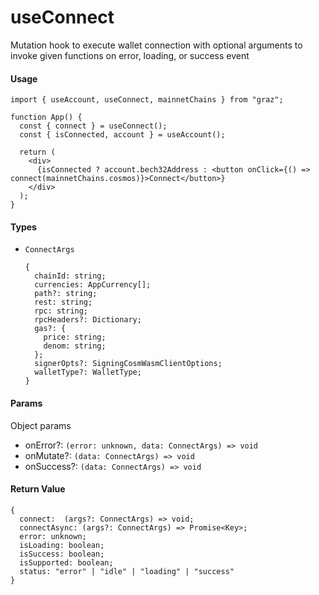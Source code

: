 # useConnect

Mutation hook to execute wallet connection with optional arguments to invoke given functions on error, loading, or success event

#### Usage

```tsx
import { useAccount, useConnect, mainnetChains } from "graz";

function App() {
  const { connect } = useConnect();
  const { isConnected, account } = useAccount();

  return (
    <div>
      {isConnected ? account.bech32Address : <button onClick={() => connect(mainnetChains.cosmos)}>Connect</button>}
    </div>
  );
}
```

#### Types

- `ConnectArgs`
  ```tsx
  {
    chainId: string;
    currencies: AppCurrency[];
    path?: string;
    rest: string;
    rpc: string;
    rpcHeaders?: Dictionary;
    gas?: {
      price: string;
      denom: string;
    };
    signerOpts?: SigningCosmWasmClientOptions;
    walletType?: WalletType;
  }
  ```

#### Params

Object params

- onError?: `(error: unknown, data: ConnectArgs) => void`
- onMutate?: `(data: ConnectArgs) => void`
- onSuccess?: `(data: ConnectArgs) => void`

#### Return Value

```tsx
{
  connect:  (args?: ConnectArgs) => void;
  connectAsync: (args?: ConnectArgs) => Promise<Key>;
  error: unknown;
  isLoading: boolean;
  isSuccess: boolean;
  isSupported: boolean;
  status: "error" | "idle" | "loading" | "success"
}
```
